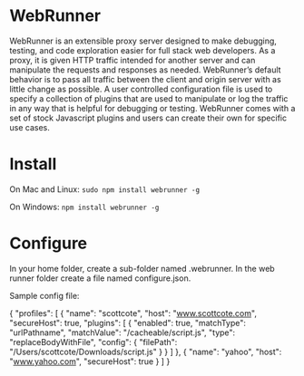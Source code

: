 # WebRunner
WebRunner is an extensible proxy server designed to make debugging, testing, and code exploration easier for full stack web developers. As a proxy, it is given HTTP traffic intended for another server and can manipulate the requests and responses as needed. WebRunner’s default behavior is to pass all traffic between the client and origin server with as little change as possible. A user controlled configuration file is used to specify a collection of plugins that are used to manipulate or log the traffic in any way that is helpful for debugging or testing. WebRunner comes with a set of stock Javascript plugins and users can create their own for specific use cases.


# Install

On Mac and Linux: `sudo npm install webrunner -g`

On Windows: `npm install webrunner -g`

# Configure

In your home folder, create a sub-folder named .webrunner. In the web runner folder create a file named configure.json.

Sample config file:

{
  "profiles": [
    {
      "name": "scottcote",
      "host": "www.scottcote.com",
      "secureHost": true,
      "plugins": [
        {
          "enabled": true,
          "matchType": "urlPathname",
          "matchValue": "/cacheable/script.js",
          "type": "replaceBodyWithFile",
          "config": {
            "filePath": "/Users/scottcote/Downloads/script.js"
          }
        }
      ]
    },
    {
      "name": "yahoo",
      "host": "www.yahoo.com",
      "secureHost": true
    }
  ]
}

